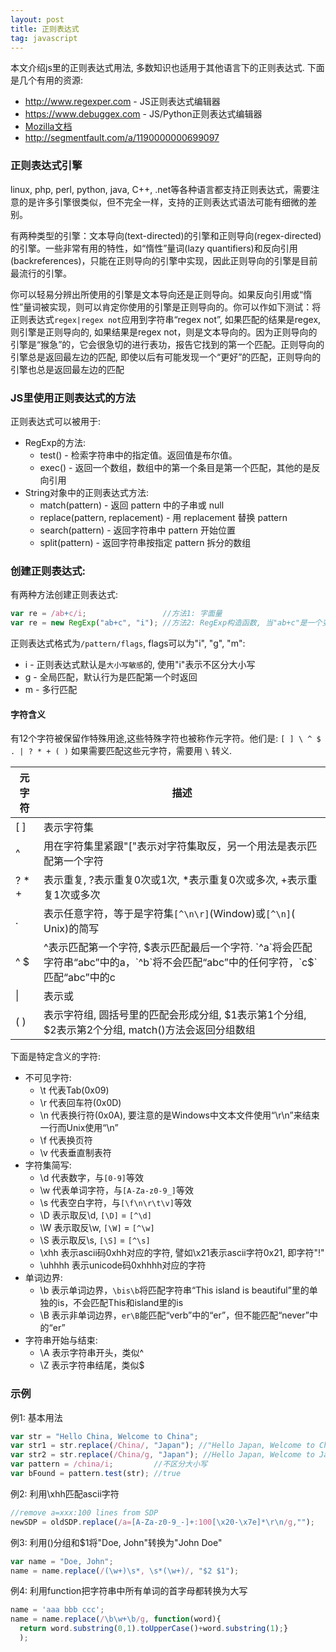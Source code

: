 ```yaml
---
layout: post
title: 正则表达式
tag: javascript
---
```


本文介绍js里的正则表达式用法, 多数知识也适用于其他语言下的正则表达式. 下面是几个有用的资源:

  * http://www.regexper.com - JS正则表达式编辑器
  * https://www.debuggex.com - JS/Python正则表达式编辑器
  * [Mozilla文档](https://developer.mozilla.org/zh-CN/docs/Web/JavaScript/Guide/Regular_Expressions)
  * http://segmentfault.com/a/1190000000699097

### 正则表达式引擎

linux, php, perl, python, java, C++, .net等各种语言都支持正则表达式，需要注意的是许多引擎很类似，但不完全一样，支持的正则表达式语法可能有细微的差别。

有两种类型的引擎：文本导向(text-directed)的引擎和正则导向(regex-directed)的引擎。一些非常有用的特性，如“惰性”量词(lazy quantifiers)和反向引用(backreferences)，只能在正则导向的引擎中实现，因此正则导向的引擎是目前最流行的引擎。

你可以轻易分辨出所使用的引擎是文本导向还是正则导向。如果反向引用或“惰性”量词被实现，则可以肯定你使用的引擎是正则导向的。你可以作如下测试：将正则表达式`regex|regex not`应用到字符串“regex not”, 如果匹配的结果是regex, 则引擎是正则导向的, 如果结果是regex not，则是文本导向的。因为正则导向的引擎是“猴急”的，它会很急切的进行表功，报告它找到的第一个匹配。正则导向的引擎总是返回最左边的匹配, 即使以后有可能发现一个“更好”的匹配，正则导向的引擎也总是返回最左边的匹配

### JS里使用正则表达式的方法

正则表达式可以被用于:

  * RegExp的方法:
    * test() - 检索字符串中的指定值。返回值是布尔值。
    * exec() - 返回一个数组，数组中的第一个条目是第一个匹配，其他的是反向引用
  * String对象中的正则表达式方法:
    * match(pattern) - 返回 pattern 中的子串或 null
    * replace(pattern, replacement) - 用 replacement 替换 pattern
    * search(pattern) - 返回字符串中 pattern 开始位置
    * split(pattern) - 返回字符串按指定 pattern 拆分的数组

### 创建正则表达式:

有两种方法创建正则表达式:

```javascript
var re = /ab+c/i;                 //方法1: 字面量
var re = new RegExp("ab+c", "i"); //方法2: RegExp构造函数, 当"ab+c"是一个变量时, 这个方法比较有用
```

正则表达式格式为`/pattern/flags`, flags可以为"i", "g", "m":

  * i - 正则表达式默认是`大小写敏感`的, 使用"i"表示不区分大小写
  * g - 全局匹配，默认行为是匹配第一个时返回
  * m - 多行匹配

#### 字符含义

有12个字符被保留作特殊用途,这些特殊字符也被称作元字符。他们是: `[ ] \ ^ $ . | ? * + ( )` 如果需要匹配这些元字符，需要用 `\` 转义.

| 元字符 |描述 |
| --- | --- |
| [ ] |表示字符集 |
| ^ |用在字符集里紧跟"["表示对字符集取反，另一个用法是表示匹配第一个字符 |
|? * + |表示重复, ?表示重复0次或1次, *表示重复0次或多次, +表示重复1次或多次 |
| . |表示任意字符，等于是字符集`[^\n\r]`(Window)或`[^\n]`( Unix)的简写 |
|^ $ |^表示匹配第一个字符, $表示匹配最后一个字符. `^a`将会匹配字符串“abc”中的a，`^b`将不会匹配“abc”中的任何字符，`c$`匹配“abc”中的c |
|&#124; |表示或 |
|( ) |表示字符组, 圆括号里的匹配会形成分组, $1表示第1个分组, $2表示第2个分组, match()方法会返回分组数组 |

下面是特定含义的字符:

* 不可见字符:
    * \t 代表Tab(0x09)
    * \r 代表回车符(0x0D)
    * \n 代表换行符(0x0A), 要注意的是Windows中文本文件使用“\r\n”来结束一行而Unix使用“\n”
    * \f 代表换页符
    * \v 代表垂直制表符
* 字符集简写:
    * \d 代表数字，与`[0-9]`等效
    * \w 代表单词字符，与`[A-Za-z0-9_]`等效
    * \s 代表空白字符，与`[\f\n\r\t\v]`等效
    * \D 表示取反\d, `[\D]` = `[^\d]`
    * \W 表示取反\w, `[\W]` = `[^\w]`
    * \S 表示取反\s, `[\S]` = `[^\s]`
    * \xhh 表示ascii码0xhh对应的字符, 譬如\x21表示ascii字符0x21, 即字符"!"
    * \uhhhh 表示unicode码0xhhhh对应的字符
* 单词边界:
    * \b 表示单词边界，`\bis\b`将匹配字符串“This island is beautiful”里的单独的is，不会匹配This和island里的is
    * \B 表示非单词边界，`er\B`能匹配“verb”中的“er”，但不能匹配“never”中的“er”
* 字符串开始与结束:
    * \A 表示字符串开头，类似^
    * \Z 表示字符串结尾，类似$

### 示例

例1: 基本用法

```javascript
var str = "Hello China, Welcome to China";
var str1 = str.replace(/China/, "Japan"); //"Hello Japan, Welcome to China"
var str2 = str.replace(/China/g, "Japan"); //Hello Japan, Welcome to Japan
var pattern = /china/i;         //不区分大小写
var bFound = pattern.test(str); //true
```

例2: 利用\xhh匹配ascii字符

```javascript
//remove a=xxx:100 lines from SDP
newSDP = oldSDP.replace(/a=[A-Za-z0-9_-]+:100[\x20-\x7e]*\r\n/g,"");
```

例3: 利用()分组和$1将"Doe, John"转换为"John Doe"

```javascript
var name = "Doe, John";
name = name.replace(/(\w+)\s*, \s*(\w+)/, "$2 $1");
```

例4: 利用function把字符串中所有单词的首字母都转换为大写

```javascript
name = 'aaa bbb ccc';
name = name.replace(/\b\w+\b/g, function(word){
  return word.substring(0,1).toUpperCase()+word.substring(1);}
  );
```

